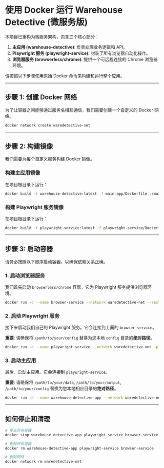 # 使用 Docker 运行 Warehouse Detective (微服务版)

本项目已重构为微服务架构，包含三个核心部分：
1.  **主应用 (warehouse-detective)**: 负责处理业务逻辑和 API。
2.  **Playwright 服务 (playwright-service)**: 封装了所有浏览器自动化操作。
3.  **浏览器服务 (browserless/chrome)**: 提供一个可远程连接的 Chrome 浏览器环境。

请按照以下步骤使用原始 Docker 命令来构建和运行整个应用。

---

## 步骤 1: 创建 Docker 网络

为了让容器之间能够通过服务名相互通信，我们需要创建一个自定义的 Docker 网络。

```bash
docker network create waredetective-net
```

---

## 步骤 2: 构建镜像

我们需要为每个自定义服务构建 Docker 镜像。

### 构建主应用镜像

在项目根目录下运行：

```bash
docker build -t warehouse-detective:latest -f main-app/Dockerfile ./main-app
```

### 构建 Playwright 服务镜像

在项目根目录下运行：

```bash
docker build -t playwright-service:latest -f playwright-service/Dockerfile ./playwright-service
```

---

## 步骤 3: 启动容器

请务必按照以下顺序启动容器，以确保依赖关系正确。

### 1. 启动浏览器服务

我们首先启动 `browserless/chrome` 容器，它为 Playwright 服务提供浏览器环境。

```bash
docker run -d --name browser-service --network waredetective-net --restart always browserless/chrome:latest
```

### 2. 启动 Playwright 服务

接下来启动我们自己的 Playwright 服务。它会连接到上面的 `browser-service`。

**重要**: 请确保将 `/path/to/your/config` 替换为您本地 `config` 目录的**绝对路径**。

```bash
docker run -d --name playwright-service --network waredetective-net -p 3001:3001 --restart always -v /path/to/your/config:/app/config -e "BROWSER_SERVICE_URL=ws://browser-service:3000" playwright-service:latest
```

### 3. 启动主应用

最后，启动主应用。它会连接到 `playwright-service`。

**重要**: 请确保将 `/path/to/your/data`, `/path/to/your/output`, `/path/to/your/config` 替换为您本地相应目录的**绝对路径**。

```bash
docker run -d --name warehouse-detective-app --network waredetective-net -p 3000:3000 --restart always -v /path/to/your/data:/app/data -v /path/to/your/output:/app/output -v /path/to/your/config:/app/config -e "PLAYWRIGHT_SERVICE_URL=http://playwright-service:3001" warehouse-detective:latest
```

---

## 如何停止和清理

```bash
# 停止所有容器
docker stop warehouse-detective-app playwright-service browser-service

# 删除所有容器
docker rm warehouse-detective-app playwright-service browser-service

# 删除网络
docker network rm waredetective-net
